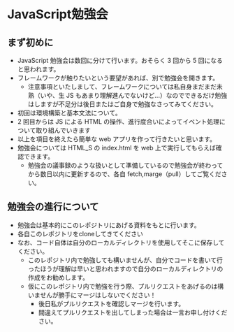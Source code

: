 # JavaScript勉強会
## まず初めに

- JavaScript 勉強会は数回に分けて行います。おそらく 3 回から 5 回になると思われます。
- フレームワークが触りたいという要望があれば、別で勉強会を開きます。
  - 注意事項といたしまして、フレームワークについては私自身まだまだ未熟（いや、生 JS もあまり理解進んでないけど...）なのでできるだけ勉強はしますが不足分は後日またはご自身で勉強なさってみてください。
- 初回は環境構築と基本文法について。
- 2 回目からは JS による HTML の操作、進行度合いによってイベント処理について取り組んでいきます
- 以上を項目を終えたら簡単な web アプリを作って行きたいと思います。
- 勉強会については HTML_S の index.html を web 上で実行してもらえば確認できます。
  - 勉強会の議事録のような扱いとして準備しているので勉強会が終わってから数日以内に更新するので、各自 fetch,marge（pull）してご覧ください。

## 勉強会の進行について
- 勉強会は基本的にこのレポジトリにあげる資料をもとに行います。
- 各自このレポジトリをcloneしてきてください
- なお、コード自体は自分のローカルディレクトリを使用してそこに保存してください。
  - このレポジトリ内で勉強しても構いませんが、自分でコードを書いて行ったほうが理解は早いと思われますので自分のローカルディレクトリの作成をお勧めします。
  - 仮にこのレポジトリ内で勉強を行う際、プルリクエストをあげるのは構いませんが勝手にマージはしないでください！
    - 後日私がプルリクエストを確認しマージを行います。
    - 間違えてプルリクエストを出してしまった場合は一言お申し付けください。
